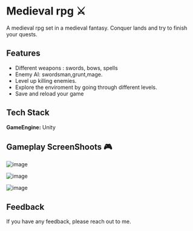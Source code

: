 
# Medieval rpg ⚔

A medieval rpg set in a medieval fantasy. Conquer lands and try to finish your quests.

## Features

- Different weapons : swords, bows, spells
- Enemy AI: swordsman,grunt,mage.
- Level up killing enemies.
- Explore the enviroment by going through different levels.
- Save and reload your game

## Tech Stack

**GameEngine:** Unity

## Gameplay ScreenShoots 🎮
![image](https://user-images.githubusercontent.com/91905169/194729227-4e14b89d-fe1b-4ac7-9fe9-fce3d4b66ecc.png)

![image](https://user-images.githubusercontent.com/91905169/194729169-157529c7-2dfb-46cf-b5dc-81c21c606ee2.png)

![image](https://user-images.githubusercontent.com/91905169/194729309-18299fb2-3085-4bc4-865a-a10d11c5ae42.png)

## Feedback

If you have any feedback, please reach out to me.


